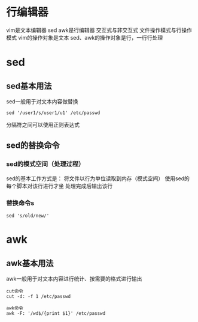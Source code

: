 # 行编辑器
vim是文本编辑器
sed awk是行编辑器
交互式与非交互式
文件操作模式与行操作模式
vim的操作对象是文本
sed、awk的操作对象是行，一行行处理
# sed
## sed基本用法
sed一般用于对文本内容做替换
```shell
sed '/user1/s/user1/u1' /etc/passwd
```
分隔符之间可以使用正则表达式
## sed的替换命令
### sed的模式空间（处理过程）
sed的基本工作方式是：
将文件以行为单位读取到内存（模式空间）
使用sed的每个脚本对该行进行才坐
处理完成后输出该行
### 替换命令s
```shell
sed 's/old/new/'
```
# awk
## awk基本用法
awk一般用于对文本内容进行统计、按需要的格式进行输出
```
cut命令
cut -d: -f 1 /etc/passwd

awk命令
awk -F: '/wd$/{print $1}' /etc/passwd
```